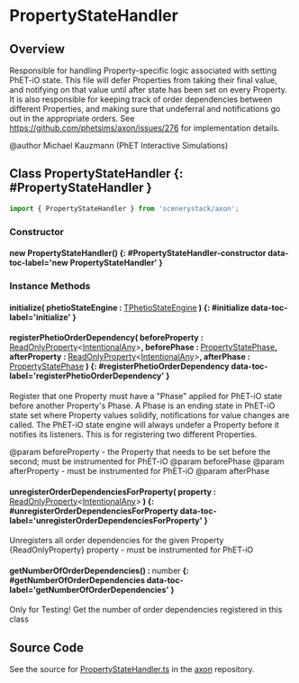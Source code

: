 # PropertyStateHandler

## Overview

Responsible for handling Property-specific logic associated with setting PhET-iO state. This file will defer Properties
from taking their final value, and notifying on that value until after state has been set on every Property. It is
also responsible for keeping track of order dependencies between different Properties, and making sure that undeferral
and notifications go out in the appropriate orders. See https://github.com/phetsims/axon/issues/276 for implementation details.

@author Michael Kauzmann (PhET Interactive Simulations)

## Class PropertyStateHandler {: #PropertyStateHandler }


```js
import { PropertyStateHandler } from 'scenerystack/axon';
```
### Constructor

#### new PropertyStateHandler() {: #PropertyStateHandler-constructor data-toc-label='new PropertyStateHandler' }

### Instance Methods

#### initialize( phetioStateEngine : <span style="font-weight: 400;">[TPhetioStateEngine](../tandem/TPhetioStateEngine.md)</span> ) {: #initialize data-toc-label='initialize' }

#### registerPhetioOrderDependency( beforeProperty : <span style="font-weight: 400;">[ReadOnlyProperty](../axon/ReadOnlyProperty.md)&lt;[IntentionalAny](../phet-core/IntentionalAny.md)&gt;</span>, beforePhase : <span style="font-weight: 400;">[PropertyStatePhase](../axon/PropertyStatePhase.md)</span>, afterProperty : <span style="font-weight: 400;">[ReadOnlyProperty](../axon/ReadOnlyProperty.md)&lt;[IntentionalAny](../phet-core/IntentionalAny.md)&gt;</span>, afterPhase : <span style="font-weight: 400;">[PropertyStatePhase](../axon/PropertyStatePhase.md)</span> ) {: #registerPhetioOrderDependency data-toc-label='registerPhetioOrderDependency' }

Register that one Property must have a "Phase" applied for PhET-iO state before another Property's Phase. A Phase
is an ending state in PhET-iO state set where Property values solidify, notifications for value changes are called.
The PhET-iO state engine will always undefer a Property before it notifies its listeners. This is for registering
two different Properties.

@param beforeProperty - the Property that needs to be set before the second; must be instrumented for PhET-iO
@param beforePhase
@param afterProperty - must be instrumented for PhET-iO
@param afterPhase

#### unregisterOrderDependenciesForProperty( property : <span style="font-weight: 400;">[ReadOnlyProperty](../axon/ReadOnlyProperty.md)&lt;[IntentionalAny](../phet-core/IntentionalAny.md)&gt;</span> ) {: #unregisterOrderDependenciesForProperty data-toc-label='unregisterOrderDependenciesForProperty' }

Unregisters all order dependencies for the given Property
{ReadOnlyProperty} property - must be instrumented for PhET-iO

#### getNumberOfOrderDependencies() : <span style="font-weight: 400;"><span style="color: hsla(calc(var(--md-hue) + 180deg),80%,40%,1);">number</span></span> {: #getNumberOfOrderDependencies data-toc-label='getNumberOfOrderDependencies' }

Only for Testing!
Get the number of order dependencies registered in this class




## Source Code

See the source for [PropertyStateHandler.ts](https://github.com/phetsims/axon/blob/main/js/PropertyStateHandler.ts) in the [axon](https://github.com/phetsims/axon) repository.
